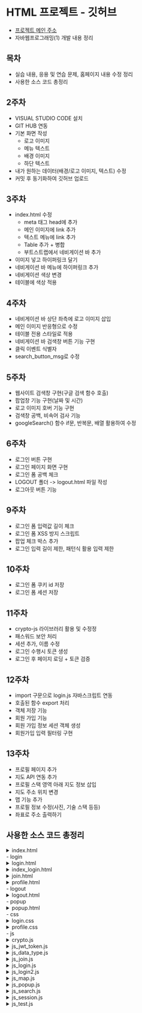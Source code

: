 # HTML 프로젝트 - 깃허브
- [프로젝트 메인 주소](https://yundayoung.github.io/HTML/) 
- 자바웹프로그래밍(1) 개발 내용 정리

## 목차
- 실습 내용, 응용 및 연습 문제, 홈페이지 내용 수정 정리
- 사용한 소스 코드 총정리

## 2주차
- VISUAL STUDIO CODE 설치
- GIT HUB 연동
- 기본 화면 작성
    * 로고 이미지
    * 메뉴 텍스트 
    * 배경 이미지 
    * 하단 텍스트
- 내가 원하는 데이터(배경/로고 이미지, 텍스트) 수정
- 커밋 후 동기화하여 깃허브 업로드

## 3주차
- index.html 수정 
    * meta 태그 head에 추가
    * 메인 이미지에 link 추가
    * 텍스트 메뉴에 link 추가
    * Table 추가 + 병합
    * 부트스트랩에서 네비게이션 바 추가
- 이미지 넣고 하이퍼링크 달기
- 네비게이션 바 메뉴에 하이퍼링크 추가
- 네비게이션 색상 변경
- 테이블에 색상 적용

## 4주차
- 네비게이션 바 상단 좌측에 로고 이미지 삽입
- 메인 이미지 반응형으로 수정
- 테이블 전용 스타일로 적용
- 네비게이션 바 검색창 버튼 기능 구현 
- 클릭 이벤트 식별자 
- search_button_msg로 수정 

## 5주차
- 웹사이트 검색창 구현(구글 검색 함수 호출)
- 팝업창 기능 구현(날짜 및 시간)
- 로고 이미지 호버 기능 구현 
- 검색창 공백, 비속어 검사 기능
- googleSearch() 함수 if문, 반복문, 배열 활용하여 수정

## 6주차
- 로그인 버튼 구현
- 로그인 페이지 화면 구현
- 로그인 폼 공백 체크
- LOGOUT 폴더 -> logout.html 파일 작성
- 로그아웃 버튼 기능

## 9주차
- 로그인 폼 입력값 길이 체크
- 로그인 폼 XSS 방지 스크립트 
- 팝업 체크 박스 추가
- 로그인 입력 길이 제한, 패턴식 활용 입력 제한

## 10주차
- 로그인 폼 쿠키 id 저장
- 로그인 폼 세션 저장

## 11주차
- crypto-js 라이브러리 활용 및 수정정
- 패스워드 보안 처리
- 세션 추가, 이름 수정
- 로그인 수행시 토큰 생성
- 로그인 후 페이지 로딩 + 토큰 검증

## 12주차
- import 구문으로 login.js 자바스크립트 연동
- 호출된 함수 export 처리
- 객체 저장 기능
- 회원 가입 기능
- 회원 가입 정보 세션 객체 생성
- 회원가입 입력 필터링 구현

## 13주차
- 프로필 페이지 추가
- 지도 API 연동 추가
- 프로필 스택 영역 아래 지도 정보 삽입
- 지도 주소 위치 변경
- 맵 기능 추가
- 프로필 정보 수정(사진, 기술 스택 등등)
- 좌표로 주소 출력하기

## 사용한 소스 코드 총정리
<details>
<summary>index.html</summary>

        <!DOCTYPE html>
        <html lang = "ko">
        <!----부분은 주석문입니다. 웹 브라우저는 주석을 화면에 출력하지 않습니다.-->
        <html>
            <head>
                <meta charset ="UTF-8">
                <meta name="viewport" content="width=device-width, initial-scale=1">
                <title>LOL 메인화면</title>
                <link href="https://cdn.jsdelivr.net/npm/bootstrap@5.3.3/dist/css/bootstrap.min.css" rel="stylesheet" integrity="sha384-QWTKZyjpPEjISv5WaRU9OFeRpok6YctnYmDr5pNlyT2bRjXh0JMhjY6hW+ALEwIH" crossorigin="anonymous">
                <meta name = "author" content = "학번" >
                <meta name = "keywords" content="computer">
                <base href = "http://127.0.0.1:5500">
                <style>
                    table {
                        font-size: 20pt;
                        color : white;
                    }
                </style>
                <script type="text/javascript" src="js/js_test.js"></script>
                <script type="text/javascript" src="js/js_popup.js"></script>
                <script type="text/javascript" defer src="js/js_search.js"></script>
                <script type="text/javascript" defer src="js/js_data_type.js"></script>
                <script defer src="https://cdn.jsdelivr.net/npm/bootstrap@5.3.3/dist/js/bootstrap.bundle.min.js" integrity="sha384-YvpcrYf0tY3lHB60NNkmXc5s9fDVZLESaAA55NDzOxhy9GkcIdslK1eN7N6jIeHz" crossorigin="anonymous"></script>
            </head>
            <body style="background-color: black;" onload="pop_up();">
                <div style="display: flex; justify-content: center;">
                    <img src = "image/LOGO.png" width = "200" height = "80"  onmouseover="over(this)" onmouseout="out(this)">
                    <!-- <h3 style="font-size: 24px; font-weight: bold; font-style: italic; color: white; font-family: '굴림';"><a href=" https://www.leagueoflegends.com/ko-kr/how-to-play/" target="_blank">게임정보</a>    기본정보    챔피언    패치 노트    새소식 다운로드 (메뉴 작성)</h3> -->
                    <nav class="navbar navbar-expand-lg bg-body-tertiary" class= "navbar" style="background-color: #e3f2fd;" data-bs-theme="light">
                        <div class="container-fluid">
                        <a class="navbar-brand" href="#">홈페이지</a>
                        <button class="navbar-toggler" type="button" data-bs-toggle="collapse" data-bs-target="#navbarSupportedContent" aria-controls="navbarSupportedContent" aria-expanded="false" aria-label="Toggle navigation">
                            <span class="navbar-toggler-icon"></span>
                        </button>
                        <div class="collapse navbar-collapse" id="navbarSupportedContent">
                            <ul class="navbar-nav me-auto mb-2 mb-lg-0">
                            <li class="nav-item">
                                <a class="nav-link active" aria-current="page" href="index.html">메인페이지</a>
                            </li>
                            <li class="nav-item">
                                <a class="nav-link" href="https://www.leagueoflegends.com/ko-kr/how-to-play/">기본정보</a>
                            </li>
                            <li class="nav-item">
                                <a class="nav-link" href="https://www.leagueoflegends.com/ko-kr/champions/">챔피언</a>
                            </li>
                            <li class="nav-item">
                                <a class="nav-link" href="https://www.leagueoflegends.com/ko-kr/news/tags/patch-notes/">패치노트</a>
                            </li>
                            <li class="nav-item">
                                <a class="nav-link" href="https://www.leagueoflegends.com/ko-kr/news/">새소식</a>
                            </li>
                            <li class="nav-item dropdown">
                                <a class="nav-link dropdown-toggle" href="https://support.riotgames.com/hc/ko" role="button" data-bs-toggle="dropdown" aria-expanded="false">
                                고객지원
                                </a>
                                <ul class="dropdown-menu">
                                <li><a class="dropdown-item" href="https://download.kr.riotgames.com/league">게임 다운로드</a></li>
                                <li><a class="dropdown-item" href="https://www.leagueoflegends.com/ko-kr/news/community/">롤 커뮤니티</a></li>
                                <li><hr class="dropdown-divider"></li>
                                <li><a class="dropdown-item" href="https://github.com/">깃 허브 페이지</a></li>
                                </ul>
                            </li>
                            <li class="nav-item">
                                <a class="nav-link disabled" aria-disabled="true">Disabled</a>
                            </li>
                            </ul>
                            <!-- <form class="d-flex" role="search">
                            <input class="form-control me-2" type="search" placeholder="Search" aria-label="Search">
                            <button class="btn btn-outline-success" id="search_btn" type="submit">검색하기</button>
                            </form> -->
                            <form class="d-flex" role="search" onsubmit="return googleSearch();">
                            <input class="form-control me-2" id="search_input" name="q" type="search" placeholder="키워드 입력" aria-label="Search">
                            <button class="btn btn-outline-success" id="search_button_msg" type="submit">검색하기</button>
                            </form>
                        </div>
                        </div>
                        <a href="login/login.html" class="btn btn-outline-success" id="login_btn">로그인</a>
                    </nav>
                </div>
                <hr>
                <div class="container-fluid" style="display: flex; justify-content: center;">
                    <a href="index.html" target="_blank"><img src="image/MAIN.jpg" class="img-fluid" width ="1500" height="500"></a>
                </div>
                <hr>
                <div style="display : flex; justify-content: center;">
                    <table class = "table caption-top" border = "1">
                        <caption>인기 캐릭터</caption>
                        <tbody class="table-group-divider">
                        <tr class="table-primary">
                            <td>#</td>
                            <td>1</td>
                            <td>2</td>
                            <td>3</td>
                            <td>4</td>
                        </tr>
                            <tr bgcolor = "red" class="table-secondary">
                                <td width = "80">1</td>
                                <td>사이온</td>
                                <td>아리</td>
                                <td>가렌</td>
                                <td>가렌2</td>
                            </tr>
                            <tr bgcolor = "grey" class="table-success">
                                <td>공백</td>
                                <td colspan="4"><a href="https://www.leagueoflegends.com/ko-kr/" target="_blank">롤 웹사이트 접속하기</a></td>
                            </tr>
                            <tr class="table-danger">
                                <td bgcolor="blue"><b>2</b></td>
                                <td>카직스</td>
                                <td>루시안</td>
                                <td>루시안2</td>
                                <td colspan="2"><img src="image/TABLE.png" width="50 height = "50><font size = "13">바이, 바이2</font></td>
                            </tr>
                        </tbody>
                    </table>
                </div>
                <hr>
                <div style="display: flex; justify-content: center;">
                    <h3 style="font-size: 24px; font-weight: bold; font-style: italic; color: white; font-family: '굴림';">라이엇 게임 회사 정보 2024년 X월 작성됨</h3>
                </div>
            </body>
        </html>

</details>
- login
<details>
<summary>login.html</summary>

        <!DOCTYPE html>
        <html lang = "ko">
        <!----부분은 주석문입니다. 웹 브라우저는 주석을 화면에 출력하지 않습니다.-->
        <html>
            <head>
                <meta charset ="UTF-8">
                <meta name="viewport" content="width=device-width, initial-scale=1">
                <title>LOL 메인화면</title>
                <link href="https://cdn.jsdelivr.net/npm/bootstrap@5.3.3/dist/css/bootstrap.min.css" rel="stylesheet" integrity="sha384-QWTKZyjpPEjISv5WaRU9OFeRpok6YctnYmDr5pNlyT2bRjXh0JMhjY6hW+ALEwIH" crossorigin="anonymous">
                <meta name = "author" content = "학번" >
                <meta name = "keywords" content="computer">
                <base href = "http://127.0.0.1:5500">
                
                <!-- <script type="text/javascript" src="js/js_test.js"></script>
                <script type="text/javascript" defer src="js/js_data_type.js"></script> -->
                <script src="https://cdnjs.cloudflare.com/ajax/libs/dompurify/3.2.5/purify.min.js" integrity="sha512-/CUtA84sWWqWEBejNrrtWa7Yc4cth3Ome2ymvCKOo9YcZ4sh98tndUy4LutE2xGcAgD4fyz16y+gSyJdGCB5ww==" crossorigin="anonymous" referrerpolicy="no-referrer"></script>
                <script type="module" defer src="../js/js_login.js"></script>
                <!-- <script type="text/javascript" defer src="../js/js_session.js"></script>
                <script type="text/javascript" defer src="../js/crypto.js"></script>
                <script type="text/javascript" defer src="../js/js_ jwt_token.js"></script> -->

                <script defer src="https://cdn.jsdelivr.net/npm/bootstrap@5.3.3/dist/js/bootstrap.bundle.min.js" integrity="sha384-YvpcrYf0tY3lHB60NNkmXc5s9fDVZLESaAA55NDzOxhy9GkcIdslK1eN7N6jIeHz" crossorigin="anonymous"></script>
                <script src="https://cdnjs.cloudflare.com/ajax/libs/crypto-js/4.2.0/crypto-js.min.js" integrity="sha512-a+SUDuwNzXDvz4XrIcXHuCf089/iJAoN4lmrXJg18XnduKK6YlDHNRalv4yd1N40OKI80tFidF+rqTFKGPoWFQ==" crossorigin="anonymous" referrerpolicy="no-referrer"></script>
                <link rel="stylesheet" href="../css/login.css">

            </head>
            <body class="text-center">
                <section class="vh-100 gradient-custom">
                    <div class="container py-5 h-100">
                    <div class="row d-flex justify-content-center align-items-center h-100">
                        <div class="col-12 col-md-8 col-lg-6 col-xl-5">
                        <div class="card bg-dark text-white" style="border-radius: 1rem;">
                            <div class="card-body p-5 text-center">
                
                            <div class="mb-md-5 mt-md-4 pb-5">
                
                                <h2 class="fw-bold mb-2 text-uppercase">로그인</h2>
                                <p class="text-white-50 mb-5">Please enter your login and password!</p>
                
                                <form method="get" action="/login/index_login.html" id="login_form">

                                    <div data-mdb-input-init class="form-outline form-white mb-4">
                                    <input type="email" id="typeEmailX" class="form-control form-control-lg" name="id"/>
                                    <label class="form-label" for="typeEmailX">이메일</label>
                                    </div>
                    
                                    <div data-mdb-input-init class="form-outline form-white mb-4">
                                    <input type="password" id="typePasswordX" class="form-control form-control-lg" name="password"/>
                                    <label class="form-label" for="typePasswordX">비밀번호</label>
                                    </div>
                    
                                    <p class="small mb-5 pb-lg-2"><a class="text-white-50" href="#!">Forgot password?</a></p>
                    
                                    <div class="checkbox mb-3">
                                    <label>
                                    <input type="checkbox" value="remember-me" id="idSaveCheck"> 아이디 기억
                                    </label>
                                    </div>

                                    <button data-mdb-button-init data-mdb-ripple-init class="btn btn-outline-light btn-lg px-5" id="login_btn" type="button">로그인</button>
                    
                                </form>

                                <div class="d-flex justify-content-center text-center mt-4 pt-1">
                                <a href="#!" class="text-white"><i class="fab fa-facebook-f fa-lg"></i></a>
                                <a href="#!" class="text-white"><i class="fab fa-twitter fa-lg mx-4 px-2"></i></a>
                                <a href="#!" class="text-white"><i class="fab fa-google fa-lg"></i></a>
                                </div>
                
                            </div>
                            <div>
                                <p class="mb-0">계정이 없나요? <a href="/login/join.html" class="text-white-50 fw-bold">회원가입</a>
                                </p>
                            </div>
                            </div>
                        </div>
                        </div>
                    </div>
                    </div>
                </section>
            </body>
        </html>


</details>
<details>
<summary>index_login.html</summary>

        <!DOCTYPE html>
        <html lang = "ko">
        <!----부분은 주석문입니다. 웹 브라우저는 주석을 화면에 출력하지 않습니다.-->
        <html>
            <head>
                <meta charset ="UTF-8">
                <meta name="viewport" content="width=device-width, initial-scale=1">
                <title>LOL 메인화면</title>
                <link href="https://cdn.jsdelivr.net/npm/bootstrap@5.3.3/dist/css/bootstrap.min.css" rel="stylesheet" integrity="sha384-QWTKZyjpPEjISv5WaRU9OFeRpok6YctnYmDr5pNlyT2bRjXh0JMhjY6hW+ALEwIH" crossorigin="anonymous">
                <meta name = "author" content = "학번" >
                <meta name = "keywords" content="computer">
                <base href = "http://127.0.0.1:5500">
                <style>
                    table {
                        font-size: 20pt;
                        color : white;
                    }
                </style>
                <script type="module" defer src="../js/js_login2.js"></script>
                <!-- <script type="text/javascript" defer src="../js/js_session.js"></script>
                <script type="text/javascript" defer src="../js/crypto.js"></script>
                <script type="text/javascript" defer src="../js/js_ jwt_token.js"></script> -->
                <script src="https://cdnjs.cloudflare.com/ajax/libs/crypto-js/4.2.0/crypto-js.min.js" integrity="sha512-a+SUDuwNzXDvz4XrIcXHuCf089/iJAoN4lmrXJg18XnduKK6YlDHNRalv4yd1N40OKI80tFidF+rqTFKGPoWFQ==" crossorigin="anonymous" referrerpolicy="no-referrer"></script>
                <script defer src="https://cdn.jsdelivr.net/npm/bootstrap@5.3.3/dist/js/bootstrap.bundle.min.js" integrity="sha384-YvpcrYf0tY3lHB60NNkmXc5s9fDVZLESaAA55NDzOxhy9GkcIdslK1eN7N6jIeHz" crossorigin="anonymous"></script>

            </head>
            <body style="background-color: black;"></body>
                <div style="display: flex; justify-content: center;">
                    <img src = "image/LOGO.png" width = "200" height = "80"  onmouseover="over(this)" onmouseout="out(this)">
                    <!-- <h3 style="font-size: 24px; font-weight: bold; font-style: italic; color: white; font-family: '굴림';"><a href=" https://www.leagueoflegends.com/ko-kr/how-to-play/" target="_blank">게임정보</a>    기본정보    챔피언    패치 노트    새소식 다운로드 (메뉴 작성)</h3> -->

                    <nav class="navbar navbar-expand-lg bg-body-tertiary" class= "navbar" style="background-color: #e3f2fd;" data-bs-theme="light">
                        <div class="container-fluid">
                        <a class="navbar-brand" href="#">홈페이지</a>
                        <button class="navbar-toggler" type="button" data-bs-toggle="collapse" data-bs-target="#navbarSupportedContent" aria-controls="navbarSupportedContent" aria-expanded="false" aria-label="Toggle navigation">
                            <span class="navbar-toggler-icon"></span>
                        </button>
                        <div class="collapse navbar-collapse" id="navbarSupportedContent">
                            <ul class="navbar-nav me-auto mb-2 mb-lg-0">
                            <li class="nav-item">
                                <a class="nav-link active" aria-current="page" href="index.html">메인페이지</a>
                            </li>
                            <li class="nav-item">
                                <a class="nav-link" href="https://www.leagueoflegends.com/ko-kr/how-to-play/">기본정보</a>
                            </li>
                            <li class="nav-item">
                                <a class="nav-link" href="https://www.leagueoflegends.com/ko-kr/champions/">챔피언</a>
                            </li>
                            <li class="nav-item">
                                <a class="nav-link" href="https://www.leagueoflegends.com/ko-kr/news/tags/patch-notes/">패치노트</a>
                            </li>
                            <li class="nav-item">
                                <a class="nav-link" href="https://www.leagueoflegends.com/ko-kr/news/">새소식</a>
                            </li>
                            <li class="nav-item dropdown">
                                <a class="nav-link dropdown-toggle" href="https://support.riotgames.com/hc/ko" role="button" data-bs-toggle="dropdown" aria-expanded="false">
                                고객지원
                                </a>
                                <ul class="dropdown-menu">
                                <li><a class="dropdown-item" href="https://download.kr.riotgames.com/league">게임 다운로드</a></li>
                                <li><a class="dropdown-item" href="https://www.leagueoflegends.com/ko-kr/news/community/">롤 커뮤니티</a></li>
                                <li><hr class="dropdown-divider"></li>
                                <li><a class="dropdown-item" href="https://github.com/">깃 허브 페이지</a></li>
                                </ul>
                            </li>
                            <li class="nav-item">
                                <a class="nav-link" href="login/profile.html" target='_blank'>기본정보(프로필)</a>
                            </li>
                            </ul>
                            <!-- <form class="d-flex" role="search">
                            <input class="form-control me-2" type="search" placeholder="Search" aria-label="Search">
                            <button class="btn btn-outline-success" id="search_btn" type="submit">검색하기</button>
                            </form> -->
                            <form class="d-flex" role="search" onsubmit="return googleSearch();">
                            <input class="form-control me-2" id="search_input" name="q" type="search" placeholder="키워드 입력" aria-label="Search">
                            <button class="btn btn-outline-success" id="search_button_msg" type="submit">검색하기</button>
                            </form>
                        </div>
                        </div>
                        <a href="logout/logout.html" class="btn btn-outline-success" id="logout_btn">로그아웃</a>
                    </nav>

                </div>
                <hr>
                <div class="container-fluid" style="display: flex; justify-content: center;">
                    <a href="index.html" target="_blank"><img src="image/MAIN.jpg" class="img-fluid" width ="1500" height="500"></a>
                </div>
                <hr>
                <div style="display : flex; justify-content: center;">
                    <table class = "table caption-top" border = "1">
                        <caption>인기 캐릭터</caption>
                        <tbody class="table-group-divider">
                        <tr class="table-primary">
                            <td>#</td>
                            <td>1</td>
                            <td>2</td>
                            <td>3</td>
                            <td>4</td>
                        </tr>
                            <tr bgcolor = "red" class="table-secondary">
                                <td width = "80">1</td>
                                <td>사이온</td>
                                <td>아리</td>
                                <td>가렌</td>
                                <td>가렌2</td>
                            </tr>
                            <tr bgcolor = "grey" class="table-success">
                                <td>공백</td>
                                <td colspan="4"><a href="https://www.leagueoflegends.com/ko-kr/" target="_blank">롤 웹사이트 접속하기</a></td>
                            </tr>
                            <tr class="table-danger">
                                <td bgcolor="blue"><b>2</b></td>
                                <td>카직스</td>
                                <td>루시안</td>
                                <td>루시안2</td>
                                <td colspan="2"><img src="image/TABLE.png" width="50 height = "50><font size = "13">바이, 바이2</font></td>
                            </tr>
                        </tbody>
                    </table>
                </div>
                <hr>
                <div style="display: flex; justify-content: center;">
                    <h3 style="font-size: 24px; font-weight: bold; font-style: italic; color: white; font-family: '굴림';">라이엇 게임 회사 정보 2024년 X월 작성됨</h3>
                </div>
            </body>
        </html>

</details>
<details>
<summary>join.html</summary>

        <!DOCTYPE html>
        <html lang = "ko">
        <!----부분은 주석문입니다. 웹 브라우저는 주석을 화면에 출력하지 않습니다.-->
        <html>
            <head>
                <meta charset ="UTF-8">
                <meta name="viewport" content="width=device-width, initial-scale=1">
                <title>LOL 메인화면</title>
                <link href="https://cdn.jsdelivr.net/npm/bootstrap@5.3.3/dist/css/bootstrap.min.css" rel="stylesheet" integrity="sha384-QWTKZyjpPEjISv5WaRU9OFeRpok6YctnYmDr5pNlyT2bRjXh0JMhjY6hW+ALEwIH" crossorigin="anonymous">
                <meta name = "author" content = "학번" >
                <meta name = "keywords" content="computer">
                <base href = "http://127.0.0.1:5500">
                
                <!-- <script type="text/javascript" src="js/js_test.js"></script>
                <script type="text/javascript" defer src="js/js_data_type.js"></script> -->
                <script src="https://cdnjs.cloudflare.com/ajax/libs/dompurify/3.2.5/purify.min.js" integrity="sha512-/CUtA84sWWqWEBejNrrtWa7Yc4cth3Ome2ymvCKOo9YcZ4sh98tndUy4LutE2xGcAgD4fyz16y+gSyJdGCB5ww==" crossorigin="anonymous" referrerpolicy="no-referrer"></script>
                <script type="module" defer src="../js/js_join.js"></script>
                <!-- <script type="text/javascript" defer src="../js/js_session.js"></script>
                <script type="text/javascript" defer src="../js/crypto.js"></script>
                <script type="text/javascript" defer src="../js/js_ jwt_token.js"></script> -->

                <script defer src="https://cdn.jsdelivr.net/npm/bootstrap@5.3.3/dist/js/bootstrap.bundle.min.js" integrity="sha384-YvpcrYf0tY3lHB60NNkmXc5s9fDVZLESaAA55NDzOxhy9GkcIdslK1eN7N6jIeHz" crossorigin="anonymous"></script>
                <script src="https://cdnjs.cloudflare.com/ajax/libs/crypto-js/4.2.0/crypto-js.min.js" integrity="sha512-a+SUDuwNzXDvz4XrIcXHuCf089/iJAoN4lmrXJg18XnduKK6YlDHNRalv4yd1N40OKI80tFidF+rqTFKGPoWFQ==" crossorigin="anonymous" referrerpolicy="no-referrer"></script>
                <link rel="stylesheet" href="../css/login.css">

            </head>
            <body class="text-center"></body>>
                <section class="vh-100 gradient-custom">
                    <div class="container h-100">
                        <div class="row d-flex justify-content-center align-items-center h-100">
                        <div class="col-lg-12 col-xl-11">
                            <div class="card text-black" style="border-radius: 25px;">
                            <div class="card-body p-md-5">
                                <div class="row justify-content-center">
                                <div class="col-md-10 col-lg-6 col-xl-5 order-2 order-lg-1">

                                    <p class="text-center h1 fw-bold mb-5 mx-1 mx-md-4 mt-4">회원가입</p>

                                    <form class="mx-1 mx-md-4" id="join_form">

                                    <div class="d-flex flex-row align-items-center mb-4">
                                        <i class="fas fa-user fa-lg me-3 fa-fw"></i>
                                        <div data-mdb-input-init class="form-outline flex-fill mb-0">
                                        <input type="text" id="form3Example1c" class="form-control" />
                                        <label class="form-label" for="form3Example1c">이름</label>
                                        </div>
                                    </div>

                                    <div class="d-flex flex-row align-items-center mb-4">
                                        <i class="fas fa-envelope fa-lg me-3 fa-fw"></i>
                                        <div data-mdb-input-init class="form-outline flex-fill mb-0">
                                        <input type="email" id="form3Example3c" class="form-control" />
                                        <label class="form-label" for="form3Example3c">이메일</label>
                                        </div>
                                    </div>

                                    <div class="d-flex flex-row align-items-center mb-4">
                                        <i class="fas fa-lock fa-lg me-3 fa-fw"></i>
                                        <div data-mdb-input-init class="form-outline flex-fill mb-0">
                                        <input type="password" id="form3Example4c" class="form-control" />
                                        <label class="form-label" for="form3Example4c">비밀번호</label>
                                        </div>
                                    </div>

                                    <div class="d-flex flex-row align-items-center mb-4">
                                        <i class="fas fa-key fa-lg me-3 fa-fw"></i>
                                        <div data-mdb-input-init class="form-outline flex-fill mb-0">
                                        <input type="password" id="form3Example4cd" class="form-control" />
                                        <label class="form-label" for="form3Example4cd">비밀번호 재입력</label>
                                        </div>
                                    </div>

                                    <div class="form-check d-flex justify-content-center mb-5">
                                        <input class="form-check-input me-2" type="checkbox" value="" id="form2Example3c" />
                                        <label class="form-check-label" for="form2Example3">
                                        I agree all statements in <a href="#!">Terms of service</a>
                                        </label>
                                    </div>

                                    <div class="d-flex justify-content-center mx-4 mb-3 mb-lg-4">
                                        <button  type="button" data-mdb-button-init data-mdb-ripple-init class="btn btn-primary btn-lg"  id="join_btn">가입하기</button>
                                    </div>

                                    </form>

                                </div>
                                <div class="col-md-10 col-lg-6 col-xl-7 d-flex align-items-center order-1 order-lg-2">

                                    <img src="https://mdbcdn.b-cdn.net/img/Photos/new-templates/bootstrap-registration/draw1.webp"
                                    class="img-fluid" alt="Sample image">

                                </div>
                                </div>
                            </div>
                            </div>
                        </div>
                        </div>
                    </div>
                </section>
            </body>
        </html>


</details>
<details>
<summary>profile.html</summary>

        <!DOCTYPE html>
        <html lang = "ko">
        <!----부분은 주석문입니다. 웹 브라우저는 주석을 화면에 출력하지 않습니다.-->
        <html>
            <head>
                <meta charset ="UTF-8">
                <meta name="viewport" content="width=device-width, initial-scale=1">
                <title>LOL 메인화면</title>
                <link href="https://cdn.jsdelivr.net/npm/bootstrap@5.3.3/dist/css/bootstrap.min.css" rel="stylesheet" integrity="sha384-QWTKZyjpPEjISv5WaRU9OFeRpok6YctnYmDr5pNlyT2bRjXh0JMhjY6hW+ALEwIH" crossorigin="anonymous">
                <meta name = "author" content = "학번" >
                <meta name = "keywords" content="computer">
                <base href = "http://127.0.0.1:5500">
                <style>
                    table {
                        font-size: 20pt;
                        color : white;
                    }
                </style>
                <!-- <script type="text/javascript" src="js/js_test.js"></script> -->
                <script type="text/javascript" src="js/js_popup.js"></script>
                <!-- <script type="text/javascript" defer src="js/js_search.js"></script> -->
                <script type="text/javascript" defer src="js/js_data_type.js"></script>
                <script defer src="https://cdn.jsdelivr.net/npm/bootstrap@5.3.3/dist/js/bootstrap.bundle.min.js" integrity="sha384-YvpcrYf0tY3lHB60NNkmXc5s9fDVZLESaAA55NDzOxhy9GkcIdslK1eN7N6jIeHz" crossorigin="anonymous"></script>
                <script type="text/javascript" src="//dapi.kakao.com/v2/maps/sdk.js?appkey=6b100e5aa9546394b35ee93527d18459&libraries=services,clusterer,drawing"></script>
                <link rel="stylesheet" href="../css/profile.css">
                <script type="text/javascript" defer src="js/js_map.js"></script>


            </head>
            <body style="background-color: black;" onload="pop_up();">
                <div style="display: flex; justify-content: center;">
                    <img src = "image/LOGO.png" width = "200" height = "80"  onmouseover="over(this)" onmouseout="out(this)">
                    <!-- <h3 style="font-size: 24px; font-weight: bold; font-style: italic; color: white; font-family: '굴림';"><a href=" https://www.leagueoflegends.com/ko-kr/how-to-play/" target="_blank">게임정보</a>    기본정보    챔피언    패치 노트    새소식 다운로드 (메뉴 작성)</h3> -->

                    <nav class="navbar navbar-expand-lg bg-body-tertiary" class= "navbar" style="background-color: #e3f2fd;" data-bs-theme="light">
                        <div class="container-fluid">
                        <a class="navbar-brand" href="#">홈페이지</a>
                        <button class="navbar-toggler" type="button" data-bs-toggle="collapse" data-bs-target="#navbarSupportedContent" aria-controls="navbarSupportedContent" aria-expanded="false" aria-label="Toggle navigation">
                            <span class="navbar-toggler-icon"></span>
                        </button>
                        <div class="collapse navbar-collapse" id="navbarSupportedContent">
                            <ul class="navbar-nav me-auto mb-2 mb-lg-0">
                            <li class="nav-item">
                                <a class="nav-link active" aria-current="page" href="index.html">메인페이지</a>
                            </li>
                            <li class="nav-item">
                                <a class="nav-link" href="https://www.leagueoflegends.com/ko-kr/how-to-play/">기본정보</a>
                            </li>
                            <li class="nav-item">
                                <a class="nav-link" href="https://www.leagueoflegends.com/ko-kr/champions/">챔피언</a>
                            </li>
                            <li class="nav-item">
                                <a class="nav-link" href="https://www.leagueoflegends.com/ko-kr/news/tags/patch-notes/">패치노트</a>
                            </li>
                            <li class="nav-item">
                                <a class="nav-link" href="https://www.leagueoflegends.com/ko-kr/news/">새소식</a>
                            </li>
                            <li class="nav-item dropdown">
                                <a class="nav-link dropdown-toggle" href="https://support.riotgames.com/hc/ko" role="button" data-bs-toggle="dropdown" aria-expanded="false">
                                고객지원
                                </a>
                                <ul class="dropdown-menu">
                                <li><a class="dropdown-item" href="https://download.kr.riotgames.com/league">게임 다운로드</a></li>
                                <li><a class="dropdown-item" href="https://www.leagueoflegends.com/ko-kr/news/community/">롤 커뮤니티</a></li>
                                <li><hr class="dropdown-divider"></li>
                                <li><a class="dropdown-item" href="https://github.com/">깃 허브 페이지</a></li>
                                </ul>
                            </li>
                            <li class="nav-item">
                                <a class="nav-link" href="login/profile.html" target='_blank'>기본정보(프로필)</a>
                            </li>
                            </ul>
                            <!-- <form class="d-flex" role="search">
                            <input class="form-control me-2" type="search" placeholder="Search" aria-label="Search">
                            <button class="btn btn-outline-success" id="search_btn" type="submit">검색하기</button>
                            </form> -->
                            <form class="d-flex" role="search" onsubmit="return googleSearch();">
                            <input class="form-control me-2" id="search_input" name="q" type="search" placeholder="키워드 입력" aria-label="Search">
                            <button class="btn btn-outline-success" id="search_btn" type="submit">검색하기</button>
                            </form>
                        </div>
                        </div>
                        <a href="login/login.html" class="btn btn-outline-success" id="login_btn">로그인</a>
                    </nav>

                </div>
                <hr>
                <section style="background-color: #eee;">
                    <div class="container py-5">
                        <div class="row">
                        <div class="col">
                            <nav aria-label="breadcrumb" class="bg-body-tertiary rounded-3 p-3 mb-4">
                            <ol class="breadcrumb mb-0">
                                <li class="breadcrumb-item"><a href="../login/index_login.html">메인페이지</a></li>
                                <li class="breadcrumb-item"><a href="../login/login.html">로그인</a></li>
                                <li class="breadcrumb-item active" aria-current="page">사용자 프로필</li>
                            </ol>
                            </nav>
                        </div>
                        </div>

                        <div class="row">
                        <div class="col-lg-4">
                            <div class="card mb-4">
                            <div class="card-body text-center">
                                <img src="../image/PROFLIE.jpg" alt="avatar"
                                class="rounded-circle img-fluid" style="width: 150px;">
                                <h5 class="my-3">윤다영</h5>
                                <p class="text-muted mb-1">대학생</p>
                                <p class="text-muted mb-4">성결대학교 미디어소프트웨어학과</p>
                                <div class="d-flex justify-content-center mb-2">
                                <button  type="button" data-mdb-button-init data-mdb-ripple-init class="btn btn-primary">팔로우</button>
                                <button  type="button" data-mdb-button-init data-mdb-ripple-init class="btn btn-outline-primary ms-1">메세지</button>
                                </div>
                            </div>
                            </div>
                            <div class="card mb-4 mb-lg-0">
                            <div class="card-body p-0">
                                <ul class="list-group list-group-flush rounded-3">
                                <li class="list-group-item d-flex justify-content-between align-items-center p-3">
                                    <i class="fas fa-globe fa-lg text-warning"></i>
                                    <p class="mb-0">https://mdbootstrap.com</p>
                                </li>
                                <li class="list-group-item d-flex justify-content-between align-items-center p-3">
                                    <i class="fab fa-github fa-lg text-body"></i>
                                    <p class="mb-0">mdbootstrap</p>
                                </li>
                                <li class="list-group-item d-flex justify-content-between align-items-center p-3">
                                    <i class="fab fa-twitter fa-lg" style="color: #55acee;"></i>
                                    <p class="mb-0">@mdbootstrap</p>
                                </li>
                                <li class="list-group-item d-flex justify-content-between align-items-center p-3">
                                    <i class="fab fa-instagram fa-lg" style="color: #ac2bac;"></i>
                                    <p class="mb-0">mdbootstrap</p>
                                </li>
                                <li class="list-group-item d-flex justify-content-between align-items-center p-3">
                                    <i class="fab fa-facebook-f fa-lg" style="color: #3b5998;"></i>
                                    <p class="mb-0">mdbootstrap</p>
                                </li>
                                </ul>
                            </div>
                            </div>
                        </div>
                        <div class="col-lg-8">
                            <div class="card mb-4">
                            <div class="card-body">
                                <div class="row">
                                <div class="col-sm-3">
                                    <p class="mb-0">Full Name</p>
                                </div>
                                <div class="col-sm-9">
                                    <p class="text-muted mb-0">윤다영</p>
                                </div>
                                </div>
                                <hr>
                                <div class="row">
                                <div class="col-sm-3">
                                    <p class="mb-0">Email</p>
                                </div>
                                <div class="col-sm-9">
                                    <p class="text-muted mb-0">Dayoung22@example.com</p>
                                </div>
                                </div>
                                <hr>
                                <div class="row">
                                <div class="col-sm-3">
                                    <p class="mb-0">Phone</p>
                                </div>
                                <div class="col-sm-9">
                                    <p class="text-muted mb-0">(010)234-5678</p>
                                </div>
                                </div>
                                <hr>
                                <div class="row">
                                <div class="col-sm-3">
                                    <p class="mb-0">Mobile</p>
                                </div>
                                <div class="col-sm-9">
                                    <p class="text-muted mb-0">(098)765-4321</p>
                                </div>
                                </div>
                                <hr>
                                <div class="row">
                                <div class="col-sm-3">
                                    <p class="mb-0">Address</p>
                                </div>
                                <div class="col-sm-9">
                                    <p class="text-muted mb-0">Korea, Seoul</p>
                                </div>
                                </div>
                            </div>
                            </div>
                            <div class="row">
                            <div class="col-md-6">
                                <div class="card mb-4 mb-md-0">
                                <div class="card-body">
                                    <p class="mb-4"><span class="text-primary font-italic me-1">assigment</span> Game Engine
                                    </p>
                                    <p class="mt-4 mb-1" style="font-size: .77rem;">Unity 3D</p>
                                    <div class="progress rounded" style="height: 5px;">
                                    <div class="progress-bar" role="progressbar" style="width: 72%" aria-valuenow="72"
                                        aria-valuemin="0" aria-valuemax="100"></div>
                                    </div>
                                    <p class="mt-4 mb-1" style="font-size: .77rem;">Unreal Engine</p>
                                    <div class="progress rounded" style="height: 5px;">
                                    <div class="progress-bar" role="progressbar" style="width: 89%" aria-valuenow="89"
                                        aria-valuemin="0" aria-valuemax="100"></div>
                                    </div>
                                    <p class="mt-4 mb-1" style="font-size: .77rem;">Native</p>
                                    <div class="progress rounded" style="height: 5px;">
                                    <div class="progress-bar" role="progressbar" style="width: 55%" aria-valuenow="55"
                                        aria-valuemin="0" aria-valuemax="100"></div>
                                    </div>
                                    <p class="mt-4 mb-1" style="font-size: .77rem;">Godot</p>
                                    <div class="progress rounded mb-2" style="height: 5px;">
                                    <div class="progress-bar" role="progressbar" style="width: 66%" aria-valuenow="66"
                                        aria-valuemin="0" aria-valuemax="100"></div>
                                    </div>
                                </div>
                                </div>
                            </div>
                            <div class="col-md-6">
                                <div class="card mb-4 mb-md-0">
                                <div class="card-body">
                                    <p class="mb-4"><span class="text-primary font-italic me-1">assigment</span> Computer Graphics
                                    </p>
                                    <p class="mb-1" style="font-size: .77rem;">Ray Tracing</p>
                                    <div class="progress rounded" style="height: 5px;">
                                    <div class="progress-bar" role="progressbar" style="width: 80%" aria-valuenow="80"
                                        aria-valuemin="0" aria-valuemax="100"></div>
                                    </div>
                                    <p class="mt-4 mb-1" style="font-size: .77rem;">Rasterization</p>
                                    <div class="progress rounded" style="height: 5px;">
                                    <div class="progress-bar" role="progressbar" style="width: 72%" aria-valuenow="72"
                                        aria-valuemin="0" aria-valuemax="100"></div>
                                    </div>
                                    <p class="mt-4 mb-1" style="font-size: .77rem;">Graphics Pipeline</p>
                                    <div class="progress rounded" style="height: 5px;">
                                    <div class="progress-bar" role="progressbar" style="width: 89%" aria-valuenow="89"
                                        aria-valuemin="0" aria-valuemax="100"></div>
                                    </div>
                                    <p class="mt-4 mb-1" style="font-size: .77rem;">Shader</p>
                                    <div class="progress rounded" style="height: 5px;">
                                    <div class="progress-bar" role="progressbar" style="width: 55%" aria-valuenow="55"
                                        aria-valuemin="0" aria-valuemax="100"></div>
                                    </div>
                                    <p class="mt-4 mb-1" style="font-size: .77rem;">Rendering Equation</p>
                                    <div class="progress rounded mb-2" style="height: 5px;">
                                    <div class="progress-bar" role="progressbar" style="width: 66%" aria-valuenow="66"
                                        aria-valuemin="0" aria-valuemax="100"></div>
                                    </div>
                                </div>
                                </div>
                            </div>
                            <!-- <div id="map" style="width: 750px;height:400px;"></div> -->
                            <div class="map_wrap">
                                <div id="map" style="width:100%;height:100%;position:relative;overflow:hidden;"></div>

                                <div id="menu_wrap" class="bg_white">
                                    <div class="option">
                                        <div>
                                            <form onsubmit="searchPlaces(); return false;">
                                                키워드 : <input type="text" value="이태원 맛집" id="keyword" size="15"> 
                                                <button type="submit">검색하기</button> 
                                            </form>
                                        </div>
                                        <div class="hAddr">
                                            <span class="title">지도중심기준 행정동 주소정보</span>
                                            <span id="centerAddr"></span>
                                        </div>
                                    </div>
                                    <hr>
                                    <ul id="placesList"></ul>
                                    <div id="pagination"></div>
                                </div>
                            </div>
                            <p><em>지도를 클릭해주세요!</em></p>
                            <div id="clickLatlng"></div>
                            </div>
                        </div>
                        </div>
                    </div>
                </section>


                <!-- <div class="container-fluid" style="display: flex; justify-content: center;">
                    <a href="index.html" target="_blank"><img src="image/MAIN.jpg" class="img-fluid" width ="1500" height="500"></a>
                </div>
                <hr>
                <div style="display : flex; justify-content: center;">
                    <table class = "table caption-top" border = "1">
                        <caption>인기 캐릭터</caption>
                        <tbody class="table-group-divider">
                        <tr class="table-primary">
                            <td>#</td>
                            <td>1</td>
                            <td>2</td>
                            <td>3</td>
                            <td>4</td>
                        </tr>
                            <tr bgcolor = "red" class="table-secondary">
                                <td width = "80">1</td>
                                <td>사이온</td>
                                <td>아리</td>
                                <td>가렌</td>
                                <td>가렌2</td>
                            </tr>
                            <tr bgcolor = "grey" class="table-success">
                                <td>공백</td>
                                <td colspan="4"><a href="https://www.leagueoflegends.com/ko-kr/" target="_blank">롤 웹사이트 접속하기</a></td>
                            </tr>
                            <tr class="table-danger">
                                <td bgcolor="blue"><b>2</b></td>
                                <td>카직스</td>
                                <td>루시안</td>
                                <td>루시안2</td>
                                <td colspan="2"><img src="image/TABLE.png" width="50 height = "50><font size = "13">바이, 바이2</font></td>
                            </tr>
                        </tbody>
                    </table>
                </div>
                <hr>
                <div style="display: flex; justify-content: center;">
                    <h3 style="font-size: 24px; font-weight: bold; font-style: italic; color: white; font-family: '굴림';">라이엇 게임 회사 정보 2024년 X월 작성됨</h3>
                </div>
            </body>
        </html> 

</details>
- logout
<details>
<summary>logout.html</summary>

        <!DOCTYPE html>
        <html lang = "ko">
        <!----부분은 주석문입니다. 웹 브라우저는 주석을 화면에 출력하지 않습니다.-->
        <html>
            <head>
                <meta charset ="UTF-8">
                <meta name="viewport" content="width=device-width, initial-scale=1">
                <title>LOL 메인화면</title>
                <link href="https://cdn.jsdelivr.net/npm/bootstrap@5.3.3/dist/css/bootstrap.min.css" rel="stylesheet" integrity="sha384-QWTKZyjpPEjISv5WaRU9OFeRpok6YctnYmDr5pNlyT2bRjXh0JMhjY6hW+ALEwIH" crossorigin="anonymous">
                <meta name = "author" content = "학번" >
                <meta name = "keywords" content="computer">
                <base href = "http://127.0.0.1:5500">
                <style>
                    table {
                        font-size: 20pt;
                        color : white;
                    }
                </style>
                <script type="text/javascript" src="js/js_test.js"></script>
                <script type="text/javascript" src="js/js_popup.js"></script>
                <script type="text/javascript" defer src="js/js_search.js"></script>
                <script type="text/javascript" defer src="js/js_data_type.js"></script>
                <script defer src="https://cdn.jsdelivr.net/npm/bootstrap@5.3.3/dist/js/bootstrap.bundle.min.js" integrity="sha384-YvpcrYf0tY3lHB60NNkmXc5s9fDVZLESaAA55NDzOxhy9GkcIdslK1eN7N6jIeHz" crossorigin="anonymous"></script>

            </head>
            <body style="background-color: black;" onload="pop_up();">
                <div style="display: flex; justify-content: center;">
                    <img src = "image/LOGO.png" width = "200" height = "80"  onmouseover="over(this)" onmouseout="out(this)">
                    <!-- <h3 style="font-size: 24px; font-weight: bold; font-style: italic; color: white; font-family: '굴림';"><a href=" https://www.leagueoflegends.com/ko-kr/how-to-play/" target="_blank">게임정보</a>    기본정보    챔피언    패치 노트    새소식 다운로드 (메뉴 작성)</h3> -->

                    <nav class="navbar navbar-expand-lg bg-body-tertiary" class= "navbar" style="background-color: #e3f2fd;" data-bs-theme="light">
                        <div class="container-fluid">
                        <a class="navbar-brand" href="#">홈페이지 테스트</a>
                        <button class="navbar-toggler" type="button" data-bs-toggle="collapse" data-bs-target="#navbarSupportedContent" aria-controls="navbarSupportedContent" aria-expanded="false" aria-label="Toggle navigation">
                            <span class="navbar-toggler-icon"></span>
                        </button>
                        <div class="collapse navbar-collapse" id="navbarSupportedContent">
                            <ul class="navbar-nav me-auto mb-2 mb-lg-0">
                            <li class="nav-item">
                                <a class="nav-link active" aria-current="page" href="index.html">메인페이지</a>
                            </li>
                            <li class="nav-item">
                                <a class="nav-link" href="https://www.leagueoflegends.com/ko-kr/how-to-play/">기본정보</a>
                            </li>
                            <li class="nav-item">
                                <a class="nav-link" href="https://www.leagueoflegends.com/ko-kr/champions/">챔피언</a>
                            </li>
                            <li class="nav-item">
                                <a class="nav-link" href="https://www.leagueoflegends.com/ko-kr/news/tags/patch-notes/">패치노트</a>
                            </li>
                            <li class="nav-item">
                                <a class="nav-link" href="https://www.leagueoflegends.com/ko-kr/news/">새소식</a>
                            </li>
                            <li class="nav-item dropdown">
                                <a class="nav-link dropdown-toggle" href="https://support.riotgames.com/hc/ko" role="button" data-bs-toggle="dropdown" aria-expanded="false">
                                고객지원
                                </a>
                                <ul class="dropdown-menu">
                                <li><a class="dropdown-item" href="https://download.kr.riotgames.com/league">게임 다운로드</a></li>
                                <li><a class="dropdown-item" href="https://www.leagueoflegends.com/ko-kr/news/community/">롤 커뮤니티</a></li>
                                <li><hr class="dropdown-divider"></li>
                                <li><a class="dropdown-item" href="https://github.com/">깃 허브 페이지</a></li>
                                </ul>
                            </li>
                            <li class="nav-item">
                                <a class="nav-link disabled" aria-disabled="true">Disabled</a>
                            </li>
                            </ul>
                            <!-- <form class="d-flex" role="search">
                            <input class="form-control me-2" type="search" placeholder="Search" aria-label="Search">
                            <button class="btn btn-outline-success" id="search_btn" type="submit">검색하기</button>
                            </form> -->
                            <form class="d-flex" role="search" onsubmit="return googleSearch();">
                            <input class="form-control me-2" id="search_input" name="q" type="search" placeholder="키워드 입력" aria-label="Search">
                            <button class="btn btn-outline-success" id="search_button_msg" type="submit">검색하기</button>
                            </form>
                        </div>
                        </div>
                        <a href="login/login.html" class="btn btn-outline-success" id="login_btn">로그인</a>
                    </nav>

                </div>
                <hr>
                <div class="container-fluid" style="display: flex; justify-content: center;">
                    <a href="index.html" target="_blank"><img src="image/MAIN.jpg" class="img-fluid" width ="1500" height="500"></a>
                </div>
                <hr>
                <div style="display : flex; justify-content: center;">
                    <table class = "table caption-top" border = "1">
                        <caption>인기 캐릭터</caption>
                        <tbody class="table-group-divider">
                        <tr class="table-primary">
                            <td>#</td>
                            <td>1</td>
                            <td>2</td>
                            <td>3</td>
                            <td>4</td>
                        </tr>
                            <tr bgcolor = "red" class="table-secondary">
                                <td width = "80">1</td>
                                <td>사이온</td>
                                <td>아리</td>
                                <td>가렌</td>
                                <td>가렌2</td>
                            </tr>
                            <tr bgcolor = "grey" class="table-success">
                                <td>공백</td>
                                <td colspan="4"><a href="https://www.leagueoflegends.com/ko-kr/" target="_blank">롤 웹사이트 접속하기</a></td>
                            </tr>
                            <tr class="table-danger">
                                <td bgcolor="blue"><b>2</b></td>
                                <td>카직스</td>
                                <td>루시안</td>
                                <td>루시안2</td>
                                <td colspan="2"><img src="image/TABLE.png" width="50 height = "50><font size = "13">바이, 바이2</font></td>
                            </tr>
                        </tbody>
                    </table>
                </div>
                <hr>
                <div style="display: flex; justify-content: center;">
                    <h3 style="font-size: 24px; font-weight: bold; font-style: italic; color: white; font-family: '굴림';">라이엇 게임 회사 정보 2024년 X월 작성됨</h3>
                </div>
            </body>
        </html>

</details>
- popup
<details>
<summary>popup.html</summary>

        <!DOCTYPE html>
        <html> 
            <head>
                <meta charset="UTF-8">
                <meta name="viewport" content="width=device-width, initial-scale=1">
                <title>우왕 곧 종강이다!!!
                </title>
                <link href="https://cdn.jsdelivr.net/npm/bootstrap@5.3.3/dist/css/bootstrap.min.css" rel="stylesheet" integrity="sha384-QWTKZyjpPEjISv5WaRU9OFeRpok6YctnYmDr5pNlyT2bRjXh0JMhjY6hW+ALEwIH" crossorigin="anonymous">
                <script defer src="https://cdn.jsdelivr.net/npm/bootstrap@5.3.3/dist/js/bootstrap.bundle.min.js" integrity="sha384-YvpcrYf0tY3lHB60NNkmXc5s9fDVZLESaAA55NDzOxhy9GkcIdslK1eN7N6jIeHz" crossorigin="anonymous"></script>
                <script defer type="text/javascript" src="../js/js_popup.js"></script>
            </head>    
            <body onload="show_clock();">
                <h1>팝업창확인</h1>
                <h1 class="display-1"><i class="bi bi-alarm"></i> 팝업창 확인<br><br></h1>
                <h1 class="display-4"><div id="divClock" class="clock"></div></h1>
                <div id="divClock" class="clock">
                <h1 class="display-4"><div id="Time" class="clock"></div></h1>

                <input class="form-check-input" type="checkbox" id="check_popup" onclick="closePopup();">
                <label class="form-check-label" for="flexCheckChecked">하루에 한번만 열기</label>
            </body>
        </html>

 
</details>
- css
<details>
<summary>login.css</summary>

        .gradient-custom {
            /* fallback for old browsers */
            background: #6a11cb;
            
            /* Chrome 10-25, Safari 5.1-6 */
            background: -webkit-linear-gradient(to right, rgba(106, 17, 203, 1), rgba(37, 117, 252, 1));
            
            /* W3C, IE 10+/ Edge, Firefox 16+, Chrome 26+, Opera 12+, Safari 7+ */
            background: linear-gradient(to right, rgba(106, 17, 203, 1), rgba(37, 117, 252, 1))
            }

</details>
<details>
<summary>profile.css</summary>

        .map_wrap, .map_wrap * {margin:0;padding:0;font-family:'Malgun Gothic',dotum,'돋움',sans-serif;font-size:12px;}
        .map_wrap a, .map_wrap a:hover, .map_wrap a:active{color:#000;text-decoration: none;}
        .map_wrap {position:relative;width:100%;height:500px;}
        #menu_wrap {position:absolute;top:0;left:0;bottom:0;width:250px;margin:10px 0 30px 10px;padding:5px;overflow-y:auto;background:rgba(255, 255, 255, 0.7);z-index: 1;font-size:12px;border-radius: 10px;}
        .bg_white {background:#fff;}
        #menu_wrap hr {display: block; height: 1px;border: 0; border-top: 2px solid #5F5F5F;margin:3px 0;}
        #menu_wrap .option{text-align: center;}
        #menu_wrap .option p {margin:10px 0;}  
        #menu_wrap .option button {margin-left:5px;}
        #placesList li {list-style: none;}
        #placesList .item {position:relative;border-bottom:1px solid #888;overflow: hidden;cursor: pointer;min-height: 65px;}
        #placesList .item span {display: block;margin-top:4px;}
        #placesList .item h5, #placesList .item .info {text-overflow: ellipsis;overflow: hidden;white-space: nowrap;}
        #placesList .item .info{padding:10px 0 10px 55px;}
        #placesList .info .gray {color:#8a8a8a;}
        #placesList .info .jibun {padding-left:26px;background:url(https://t1.daumcdn.net/localimg/localimages/07/mapapidoc/places_jibun.png) no-repeat;}
        #placesList .info .tel {color:#009900;}
        #placesList .item .markerbg {float:left;position:absolute;width:36px; height:37px;margin:10px 0 0 10px;background:url(https://t1.daumcdn.net/localimg/localimages/07/mapapidoc/marker_number_blue.png) no-repeat;}
        #placesList .item .marker_1 {background-position: 0 -10px;}
        #placesList .item .marker_2 {background-position: 0 -56px;}
        #placesList .item .marker_3 {background-position: 0 -102px}
        #placesList .item .marker_4 {background-position: 0 -148px;}
        #placesList .item .marker_5 {background-position: 0 -194px;}
        #placesList .item .marker_6 {background-position: 0 -240px;}
        #placesList .item .marker_7 {background-position: 0 -286px;}
        #placesList .item .marker_8 {background-position: 0 -332px;}
        #placesList .item .marker_9 {background-position: 0 -378px;}
        #placesList .item .marker_10 {background-position: 0 -423px;}
        #placesList .item .marker_11 {background-position: 0 -470px;}
        #placesList .item .marker_12 {background-position: 0 -516px;}
        #placesList .item .marker_13 {background-position: 0 -562px;}
        #placesList .item .marker_14 {background-position: 0 -608px;}
        #placesList .item .marker_15 {background-position: 0 -654px;}
        #pagination {margin:10px auto;text-align: center;}
        #pagination a {display:inline-block;margin-right:10px;}
        #pagination .on {font-weight: bold; cursor: default;color:#777;}

</details>
- js
<details>
<summary>crypto.js</summary>
</details>
<details>
<summary>js_jwt_token.js</summary>
</details>
<details>
<summary>js_data_type.js</summary>
</details>
<details>
<summary>js_join.js</summary>
</details>
<details>
<summary>js_login.js</summary>
</details>
<details>
<summary>js_login2.js</summary>
</details>
<details>
<summary>js_map.js</summary>
</details>
<details>
<summary>js_popup.js</summary>
</details>
<details>
<summary>js_search.js</summary>
</details>
<details>
<summary>js_session.js</summary>
</details>
<details>
<summary>js_test.js</summary>
</details>




